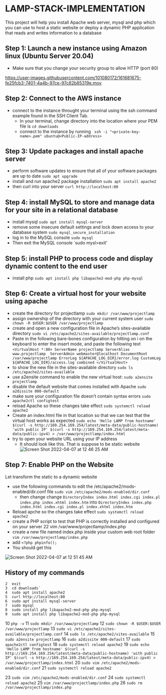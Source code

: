 # LAMP-STACK-IMPLEMENTATION
This project will help you install Apache web server, mysql and php which you can use to host a static website or deploy a dynamic PHP application that reads and writes information to a database 
## Step 1: Launch a new instance using Amazon linux (Ubuntu Server 20.04)
- Make sure that you change your security group to allow HTTP (port 80)


https://user-images.githubusercontent.com/101080172/161681675-fe25fcb3-7401-4a4b-97ce-97c82b85319e.mov

## Step 2: Connect to the AWS instance
- connect to the instance throught your terminal using the ssh command example found in the SSH Client Tab.
  - In your terminal, change directory into the location where your PEM file is 
   `cd downloads`
  - connect to the instance by running
   ` ssh -i "<private-key-name>.pem" ubuntu@<Public-IP-address>`
## Step 3: Update packages and install apache server 
- perform software updates to ensure that all of your software packages are up to date
 `sudo apt upgrade`
- install and run apache2 package installation
 `sudo apt install apache2`
- then curl into your server 
 `curl http://localhost:80`
## Step 4: install MySQL to store and manage data for your site in a relational database  
- install mysql
  `sudo apt install mysql-server`
- remove some insecure default settings and lock down access to your database system
   `sudo mysql_secure_installation`
- log in to the MySQL console
   `sudo mysql`
- Then exit the MySQL console
    `sudo mysl>exit'
## Step 5: install PHP to process code and display dynamic content to the end user
- install php 
    `sudo apt install php libapache2-mod-php php-mysql`
## Step 6: Create a virtual host for your website using apache
- create the directory for projectlamp 
   `sudo mkdir /var/www/projectlamp`
- assign ownership of the directory with your current system user
   `sudo chown -R $USER:$USER /var/www/projectlamp`
- create and open a new configuration file in Apache’s sites-available directory
   `sudo vi /etc/apache2/sites-available/projectlamp.conf`
- Paste in the following bare-bones configuration by hitting on i on the keyboard to enter the insert mode, and paste the following text
`<VirtualHost *:80>
    ServerName projectlamp
    ServerAlias www.projectlamp 
    ServerAdmin webmaster@localhost
    DocumentRoot /var/www/projectlamp
    ErrorLog ${APACHE_LOG_DIR}/error.log
    CustomLog ${APACHE_LOG_DIR}/access.log combined
</VirtualHost>`
- to show the new file in the sites-available directory
   `sudo ls /etc/apache2/sites-available`
- use a2ensite command to enable the new virtual host:
   `sudo a2ensite projectlamp`
- disable the default website that comes installed with Apache
    `sudo a2dissite 000-default`
- make sure your configuration file doesn’t contain syntax errors
   `sudo apache2ctl configtest`
- reload Apache so these changes take effect
    `sudo systemctl reload apache2`
- Create an index.html file in that location so that we can test that the virtual host works as expected
   `sudo echo 'Hello LAMP from hostname' $(curl -s http://169.254.169.254/latest/meta-data/public-hostname) 'with public IP' $(curl -s http://169.254.169.254/latest/meta-data/public-ipv4) > /var/www/projectlamp/index.html`
- try to open your website URL using your IP address
  - It should look like this. That is suppose to be static website
  ![Screen Shot 2022-04-07 at 12 46 25 AM](https://user-images.githubusercontent.com/101080172/162228337-8f8795dd-fbb8-433b-aaed-a40d1857d135.png)
## Step 7: Enable PHP on the Website
Let transform the static to a dynamic website 
- use the following commands to edit the /etc/apache2/mods-enabled/dir.conf file
    `sudo vim /etc/apache2/mods-enabled/dir.conf`
  - then change change `DirectoryIndex index.html index.cgi index.pl index.php index.xhtml index.htm` into `DirectoryIndex index.php index.html index.cgi index.pl index.xhtml index.htm`
- Reload apche so the changes take effect
   `sudo systemctl reload apache2`
- create a PHP script to test that PHP is correctly installed and configured on your server
   22  vim /var/www/projectlamp/index.php
- create a new file named index.php inside your custom web root folder
   `vim /var/www/projectlamp/index.php`
- add
  `<?php
phpinfo();`
- You should get this 

![Screen Shot 2022-04-07 at 12 51 45 AM](https://user-images.githubusercontent.com/101080172/162249074-0e56fe70-d674-4e86-b3cd-780b6d671704.png)

## History of my commands
  
    2  exit
    3  cd downloads`
    4  sudo apt install apache2
    5  curl http://localhost:80
    6  sudo apt install mysql-server
    7  sudo mysql
    8  sudo install php libapache2-mod-php php-mysql
    9  sudo apt install php libapache2-mod-php php-mysql
   
   10  `php -v`
   11  `sudo mkdir /var/www/projectlamp`
   12  `sudo chown -R $USER:$USER /var/www/projectlamp`
   13  `sudo vi /etc/apache2/sites-available/projectlamp.conf`
   14  `sudo ls /etc/apache2/sites-available`
   15  `sudo a2ensite projectlamp`
   16  `sudo a2dissite 000-default`
   17  `sudo apache2ctl configtest`
   18  `sudo systemctl reload apache2`
   19  `sudo echo 'Hello LAMP from hostname' $(curl -s http://169.254.169.254/latest/meta-data/public-hostname) 'with public IP' $(curl -s http://169.254.169.254/latest/meta-data/public-ipv4) > /var/www/projectlamp/index.html`
   20  `sudo vim /etc/apache2/mods-enabled/dir.conf`
   21  `sudo systemctl reload apache2`

   23  `sudo vim /etc/apache2/mods-enabled/dir.conf`
   24  `sudo systemctl reload apache2`
   25  `vim /var/www/projectlamp/index.php`
   26  `sudo rm /var/www/projectlamp/index.php`
   
